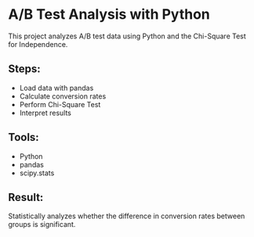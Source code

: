 # A/B Test Analysis with Python

This project analyzes A/B test data using Python and the Chi-Square Test for Independence.

## Steps:
- Load data with pandas
- Calculate conversion rates
- Perform Chi-Square Test
- Interpret results

## Tools:
- Python
- pandas
- scipy.stats

## Result:
Statistically analyzes whether the difference in conversion rates between groups is significant.

